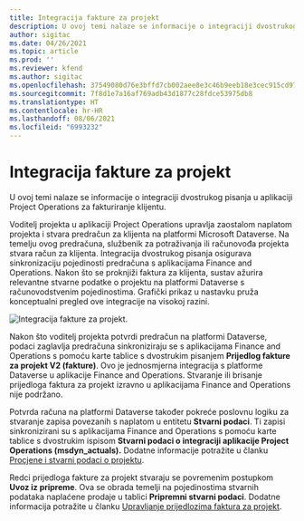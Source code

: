 ```yaml
---
title: Integracija fakture za projekt
description: U ovoj temi nalaze se informacije o integraciji dvostrukog pisanja u aplikaciji Project Operations za fakturiranje klijentu.
author: sigitac
ms.date: 04/26/2021
ms.topic: article
ms.prod: ''
ms.reviewer: kfend
ms.author: sigitac
ms.openlocfilehash: 37549080d76e3bffd7cb002aee8e3c46b9eeb18e3cec915cd971881b69747534
ms.sourcegitcommit: 7f8d1e7a16af769adb43d1877c28fdce53975db8
ms.translationtype: HT
ms.contentlocale: hr-HR
ms.lasthandoff: 08/06/2021
ms.locfileid: "6993232"
---
```

# <a name="project-invoice-integration"></a>Integracija fakture za projekt

U ovoj temi nalaze se informacije o integraciji dvostrukog pisanja u aplikaciji Project Operations za fakturiranje klijentu.

Voditelj projekta u aplikaciji Project Operations upravlja zaostalom naplatom projekta i stvara predračun za klijenta na platformi Microsoft Dataverse. Na temelju ovog predračuna, službenik za potraživanja ili računovođa projekta stvara račun za klijenta. Integracija dvostrukog pisanja osigurava sinkronizaciju pojedinosti predračuna s aplikacijama Finance and Operations. Nakon što se proknjiži faktura za klijenta, sustav ažurira relevantne stvarne podatke o projektu na platformi Dataverse s računovodstvenim pojedinostima. Grafički prikaz u nastavku pruža konceptualni pregled ove integracije na visokoj razini.

   ![Integracija fakture za projekt.](./media/DW5Invoicing.png)

Nakon što voditelj projekta potvrdi predračun na platformi Dataverse, podaci zaglavlja predračuna sinkroniziraju se s aplikacijama Finance and Operations s pomoću karte tablice s dvostrukim pisanjem **Prijedlog fakture za projekt V2 (fakture)**. Ovo je jednosmjerna integracija s platforme Dataverse u aplikacije Finance and Operations. Stvaranje ili brisanje prijedloga faktura za projekt izravno u aplikacijama Finance and Operations nije podržano.

Potvrda računa na platformi Dataverse također pokreće poslovnu logiku za stvaranje zapisa povezanih s naplatom u entitetu **Stvarni podaci**. Ti zapisi sinkronizirani su s aplikacijama Finance and Operations s pomoću karte tablice s dvostrukim ispisom **Stvarni podaci o integraciji aplikacije Project Operations (msdyn\_actuals).** Dodatne informacije potražite u članku [Procjene i stvarni podaci o projektu](resource-dual-write-estimates-actuals.md). 

Redci prijedloga fakture za projekt stvaraju se povremenim postupkom **Uvoz iz pripreme**. Ova se obrada temelji na pojedinostima stvarnih podataka naplaćene prodaje u tablici **Pripremni stvarni podaci**. Dodatne informacija potražite u članku [Upravljanje prijedlozima faktura za projekt](../invoicing/format-update-project-invoice-proposals.md#create-project-invoice-proposals). 
